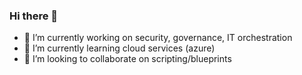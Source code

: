 ### Hi there 👋

- 🔭 I’m currently working on security, governance, IT orchestration 
- 🌱 I’m currently learning cloud services (azure)
- 👯 I’m looking to collaborate on scripting/blueprints

<!--
**maex/maex** is a ✨ _special_ ✨ repository because its `README.md` (this file) appears on your GitHub profile.

Here are some ideas to get you started:

- 🔭 I’m currently working on ...
- 🌱 I’m currently learning ...
- 👯 I’m looking to collaborate on ...
- 🤔 I’m looking for help with ...
- 💬 Ask me about ...
- 📫 How to reach me: ...
- 😄 Pronouns: ...
- ⚡ Fun fact: ...
-->
